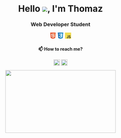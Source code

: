 <h1 align="center">Hello <img src="https://media.giphy.com/media/hvRJCLFzcasrR4ia7z/giphy.gif" width="25px">, I'm Thomaz</h1>
<h3 align="center">Web Developer Student</h3>

<p align="center">
<a align="center"><code><img width="20" height="20" src="https://raw.githubusercontent.com/devicons/devicon/master/icons/html5/html5-original.svg"></code></h4>
<a align="center"><code><img width="20" height="20" src="https://raw.githubusercontent.com/devicons/devicon/master/icons/css3/css3-original.svg"></code></h4>
<a align="center"><code><img width="20" height="20" src="https://raw.githubusercontent.com/devicons/devicon/master/icons/javascript/javascript-original.svg"></code></h4>
</p>


<h4 align="center">📫 How to reach me?</h4>
<p align="center">
<a href="https://linkedin.com/in/thomaz-victor-0611501ba" target="blank"><code><img align="center" src="https://cdn.jsdelivr.net/npm/simple-icons@3.0.1/icons/linkedin.svg" height="20" width="20"/></code></a>
<a href="https://instagram.com/tmz081" target="blank"><code><img align="center" src="https://cdn.jsdelivr.net/npm/simple-icons@3.0.1/icons/instagram.svg" height="20" width="20"/></code></a>
</p> 

<p align="center">
<a align="center"><img width="350" height="200" src="https://github.com/abhisheknaiidu/abhisheknaiidu/blob/master/code.gif?raw=true"/><a/>
</p>  
<!--
**tmz81/tmz81** is a ✨ _special_ ✨ repository because its `README.md` (this file) appears on your GitHub profile.

Here are some ideas to get you started:

- 🔭 I’m currently working on ...
- 🌱 I’m currently learning ...
- 👯 I’m looking to collaborate on ...
- 🤔 I’m looking for help with ...
- 💬 Ask me about ...
- 📫 How to reach me: ...
- 😄 Pronouns: ...
- ⚡ Fun fact: ...
-->
